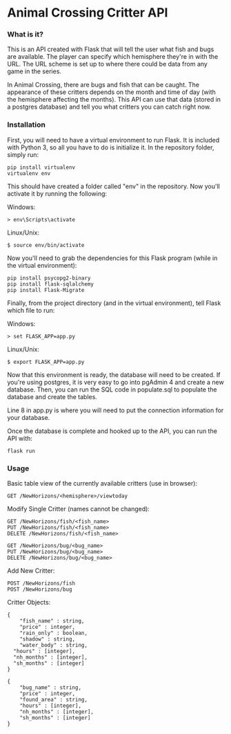# Animal Crossing Critter API

### What is it?
This is an API created with Flask that will tell the user what fish and bugs are available. The player can specify which hemisphere they're in with the URL. The URL scheme is set up to where there could be data from any game in the series.

In Animal Crossing, there are bugs and fish that can be caught. The appearance of these critters depends on the month and time of day (with the hemisphere affecting the months). This API can use that data (stored in a postgres database) and tell you what critters you can catch right now.

### Installation
First, you will need to have a virtual environment to run Flask. It is included with Python 3, so all you have to do is initialize it. In the repository folder, simply run:

```
pip install virtualenv
virtualenv env
```

This should have created a folder called "env" in the repository. Now you'll activate it by running the following:

Windows:
```
> env\Scripts\activate
```

Linux/Unix:
```
$ source env/bin/activate
```

Now you'll need to grab the dependencies for this Flask program (while in the virtual environment):

```
pip install psycopg2-binary
pip install flask-sqlalchemy
pip install Flask-Migrate
```

Finally, from the project directory (and in the virtual environment), tell Flask which file to run:

Windows:
```
> set FLASK_APP=app.py
```

Linux/Unix:
```
$ export FLASK_APP=app.py
```

Now that this environment is ready, the database will need to be created. If you're using postgres, it is very easy to go into pgAdmin 4 and create a new database. Then, you can run the SQL code in populate.sql to populate the database and create the tables.

Line 8 in app.py is where you will need to put the connection information for your database.

Once the database is complete and hooked up to the API, you can run the API with:

```
flask run
```

### Usage
Basic table view of the currently available critters (use in browser):
```
GET /NewHorizons/<hemisphere>/viewtoday
```

Modify Single Critter (names cannot be changed):
```
GET /NewHorizons/fish/<fish_name>
PUT /NewHorizons/fish/<fish_name>
DELETE /NewHorizons/fish/<fish_name>

GET /NewHorizons/bug/<bug_name>
PUT /NewHorizons/bug/<bug_name>
DELETE /NewHorizons/bug/<bug_name>
```

Add New Critter:
```
POST /NewHorizons/fish
POST /NewHorizons/bug
```

Critter Objects:
```
{
	"fish_name" : string,
	"price" : integer,
	"rain_only" : boolean,
	"shadow" : string,
	"water_body" : string,
  "hours" : [integer],
  "nh_months" : [integer],
  "sh_months" : [integer]
}
```
```
{
	"bug_name" : string,
	"price" : integer,
	"found_area" : string,
	"hours" : [integer],
	"nh_months" : [integer],
	"sh_months" : [integer]
}
```
